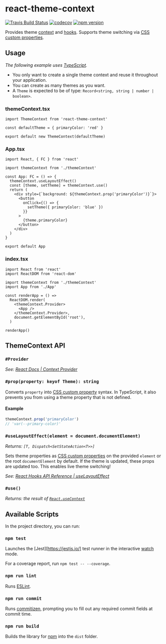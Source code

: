 # react-theme-context

[![Travis Build Status](https://img.shields.io/travis/com/jedmao/react-theme-context.svg?style=popout-square&logo=travis)](https://travis-ci.com/jedmao/react-theme-context)
[![codecov](https://img.shields.io/codecov/c/gh/jedmao/react-theme-context.svg?style=popout-square&logo=codecov&token=4f79d0b1189f41e5a5ed32e87ca0a204)](https://codecov.io/gh/jedmao/react-theme-context)
[![npm version](https://img.shields.io/npm/v/react-theme-context/latest.svg?style=popout-square&logo=npm)](https://www.npmjs.com/package/react-theme-context)

Provides theme [context](https://reactjs.org/docs/context.html) and
[hooks](https://reactjs.org/docs/hooks-reference.html). Supports theme switching
via
[CSS custom properties](https://developer.mozilla.org/en-US/docs/Web/CSS/--*).

## Usage

_The following example uses [TypeScript](http://www.typescriptlang.org/)._

- You only want to create a single theme context and reuse it throughout your
  application.
- You can create as many themes as you want.
- A `Theme` is expected to be of type:
  `Record<string, string | number | boolean>`.

### themeContext.tsx

```tsx
import ThemeContext from 'react-theme-context'

const defaultTheme = { primaryColor: 'red' }

export default new ThemeContext(defaultTheme)
```

### App.tsx

```tsx
import React, { FC } from 'react'

import themeContext from './themeContext'

const App: FC = () => {
  themeContext.useLayoutEffect()
  const [theme, setTheme] = themeContext.use()
  return (
    <div style={`background: ${themeContext.prop('primaryColor')}`}>
      <button
        onClick={() => {
          setTheme({ primaryColor: 'blue' })
        }}
      >
        {theme.primaryColor}
      </button>
    </div>
  )
}

export default App
```

### index.tsx

```tsx
import React from 'react'
import ReactDOM from 'react-dom'

import themeContext from './themeContext'
import App from './App'

const renderApp = () =>
  ReactDOM.render(
    <themeContext.Provider>
      <App />
    </themeContext.Provider>,
    document.getElementById('root'),
  )

renderApp()
```

## ThemeContext API

### `#Provider`

_See:
[React Docs | Context Provider](https://reactjs.org/docs/context.html#contextprovider)_

### `#prop(property: keyof Theme): string`

Converts `property` into
[CSS custom property](https://developer.mozilla.org/en-US/docs/Web/CSS/--*)
syntax. In TypeScript, it also prevents you from using a theme property that is
not defined.

#### Example

```ts
themeContext.prop('primaryColor')
// 'var(--primary-color)'
```

### `#useLayoutEffect(element = document.documentElement)`

_Returns: `[T, Dispatch<SetStateAction<T>>]`_

Sets theme properties as
[CSS custom properties](https://developer.mozilla.org/en-US/docs/Web/CSS/--*) on
the provided `element` or the root `documentElement` by default. If the theme is
updated, these props are updated too. This enables live theme switching!

_See:
[React Hooks API Reference | useLayoutEffect](https://reactjs.org/docs/hooks-reference.html#uselayouteffect)_

### `#use()`

_Returns: the result of
[`React.useContext`](https://reactjs.org/docs/hooks-reference.html#usecontext)_

## Available Scripts

In the project directory, you can run:

### `npm test`

Launches the [Jest][https://jestjs.io/] test runner in the interactive
[watch](https://jestjs.io/docs/en/cli#watch) mode.

For a coverage report, run `npm test -- --coverage`.

### `npm run lint`

Runs [ESLint](https://eslint.org/).

### `npm run commit`

Runs [commitizen](https://www.npmjs.com/package/commitizen), prompting you to
fill out any required commit fields at commit time.

### `npm run build`

Builds the library for [npm](https://www.npmjs.com/) into the `dist` folder.
